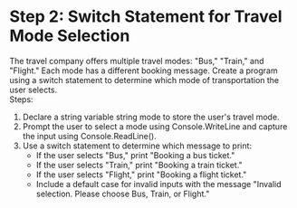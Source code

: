 # Step 2: Switch Statement for Travel Mode Selection
The travel company offers multiple travel modes: "Bus," "Train," and "Flight." Each mode has a different booking message. Create a program using a switch statement to determine which mode of transportation the user selects. <br>
Steps:
1. Declare a string variable string mode to store the user's travel mode.
2. Prompt the user to select a mode using Console.WriteLine and capture the input using Console.ReadLine().
3. Use a switch statement to determine which message to print:
   * If the user selects "Bus," print "Booking a bus ticket."
   * If the user selects "Train," print "Booking a train ticket."
   * If the user selects "Flight," print "Booking a flight ticket."
   * Include a default case for invalid inputs with the message "Invalid selection. Please choose Bus, Train, or Flight."
